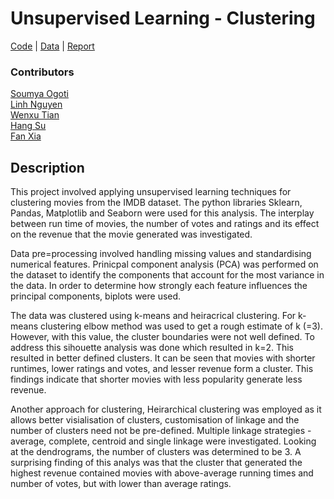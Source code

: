 # Unsupervised Learning - Clustering
[Code](https://github.com/SoumyaO/imdb-pca-clustering/tree/main/code) | [Data](https://github.com/SoumyaO/imdb-pca-clustering/tree/main/data) | [Report](https://github.com/SoumyaO/imdb-pca-clustering/blob/main/Report.pdf)

### Contributors
[Soumya Ogoti](https://github.com/SoumyaO)  
[Linh Nguyen](https://github.com/jill-data)  
[Wenxu Tian](https://github.com/Wayne599)  
[Hang Su](https://github.com/Hangbiob)  
[Fan Xia](https://github.com/FanXia1227)

## Description
This project involved applying unsupervised learning techniques for clustering movies from the IMDB dataset. The python libraries Sklearn, Pandas, Matplotlib and Seaborn were used for this analysis. The interplay between run time of movies, the number of votes and ratings and its effect on the revenue that the movie generated was investigated.

Data pre=processing involved handling missing values and standardising numerical features.
Prinicpal component analysis (PCA) was performed on the dataset to identify the components that account for the most variance in the data. In order to determine how strongly each feature influences the principal components, biplots were used.

The data was clustered using k-means and heiracrical clustering. For k-means clustering elbow method was used to get a rough estimate of k (=3). However, with this value, the cluster boundaries were not well defined. To address this sihouette analysis was done which resulted in k=2. This resulted in better defined clusters. It can be seen that movies with shorter runtimes, lower ratings and votes, and lesser revenue form a cluster. This findings indicate that shorter movies with less popularity generate less revenue.

Another approach for clustering, Heirarchical clustering was employed as it allows better visialisation of clusters, customisation of linkage and the number of clusters need not be pre-defined. Multiple linkage strategies - average, complete, centroid and single linkage were investigated. Looking at the dendrograms, the number of clusters was determined to be 3. A surprising finding of this analys was that the cluster that generated the highest revenue contained movies with above-average running times and number of votes, but with lower than average ratings. 
